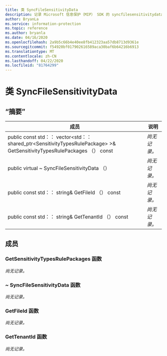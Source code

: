 ```yaml
---
title: 类 SyncFileSensitivityData
description: 记录 Microsoft 信息保护（MIP） SDK 的 syncfilesensitivitydata：：未定义的类。
author: BryanLa
ms.service: information-protection
ms.topic: reference
ms.author: bryanla
ms.date: 04/16/2020
ms.openlocfilehash: 2a9b5c66b4e40ee8fb412323aa57db8713d9361e
ms.sourcegitcommit: f54920bf017902616589aca30baf6b64216b6913
ms.translationtype: MT
ms.contentlocale: zh-CN
ms.lasthandoff: 04/22/2020
ms.locfileid: "81764299"
---
```

# <a name="class-syncfilesensitivitydata"></a>类 SyncFileSensitivityData 
  
## <a name="summary"></a>“摘要”
 成员                        | 说明                                
--------------------------------|---------------------------------------------
public const std：： vector\<std：： shared_ptr\<SensitivityTypesRulePackage\> \>& GetSensitivityTypesRulePackages （） const  | _尚无记录。_
public virtual ~ SyncFileSensitivityData （）  | _尚无记录。_
public const std：： string& GetFileId （） const  | _尚无记录。_
public const std：： string& GetTenantId （） const  | _尚无记录。_
  
## <a name="members"></a>成员
  
### <a name="getsensitivitytypesrulepackages-function"></a>GetSensitivityTypesRulePackages 函数
_尚无记录。_

  
### <a name="syncfilesensitivitydata-function"></a>~ SyncFileSensitivityData 函数
_尚无记录。_

  
### <a name="getfileid-function"></a>GetFileId 函数
_尚无记录。_

  
### <a name="gettenantid-function"></a>GetTenantId 函数
_尚无记录。_
